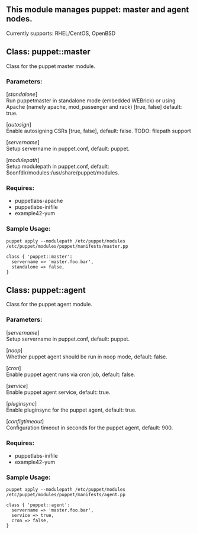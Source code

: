 ## This module manages puppet: master and agent nodes.

Currently supports: RHEL/CentOS, OpenBSD

## Class: puppet::master

Class for the puppet master module.

### Parameters:
[*standalone*]  
  Run puppetmaster in standalone mode (embedded WEBrick)
  or using Apache (namely apache, mod_passenger and rack) [true, false]
  default: true.

[*autosign*]  
  Enable autosigning CSRs [true, false], default: false.
  TODO: filepath support

[*servername*]  
  Setup servername in puppet.conf, default: puppet.

[*modulepath*]  
  Setup modulepath in puppet.conf, default: $confdir/modules:/usr/share/puppet/modules.

### Requires:  
* puppetlabs-apache
* puppetlabs-inifile
* example42-yum

### Sample Usage:

```
puppet apply --modulepath /etc/puppet/modules /etc/puppet/modules/puppet/manifests/master.pp
```

 ```puppet
 class { 'puppet::master':
   servername => 'master.foo.bar',
   standalone => false,
 }
 ```
## Class: puppet::agent

Class for the puppet agent module.

### Parameters:
  [*servername*]  
    Setup servername in puppet.conf, default: puppet.

  [*noop*]  
    Whether puppet agent should be run in noop mode, default: false.

  [*cron*]  
    Enable puppet agent runs via cron job, default: false.

  [*service*]  
    Enable puppet agent service, default: true.

  [*pluginsync*]  
    Enable pluginsync for the puppet agent, default: true.

   [*configtimeout*]  
     Configuration timeout in seconds for the puppet agent, default: 900.

### Requires:
* puppetlabs-inifile
* example42-yum

### Sample Usage:
```
puppet apply --modulepath /etc/puppet/modules /etc/puppet/modules/puppet/manifests/agent.pp
```

 ```puppet
 class { 'puppet::agent':
   servername => 'master.foo.bar',
   service => true,
   cron => false,
 }
 ```

